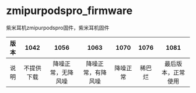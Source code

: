 # zmipurpodspro_firmware
紫米耳机zmipurpodspro固件，紫米耳机固件  

|  版本  |  1042  |  1056  |  1063  |  1070  |  1076  |  1081  |
|  :----:  |  :----:  |  :----:  |  :----:  |  :----:  |  :----:  |  :----:  |
|  说明 | 不提供下载 | 降噪正常，无降风噪 | 降噪正常，有降风噪 | 降噪正常 | 稀巴烂 | 最后版本，正常使用 |

